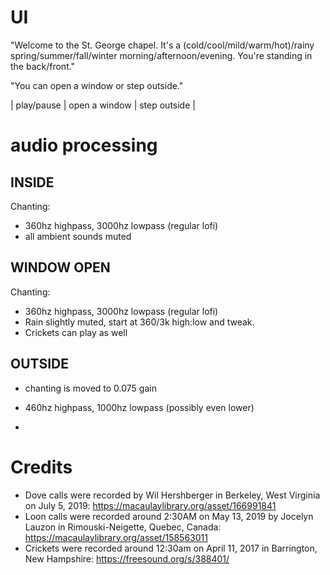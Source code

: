 # UI

"Welcome to the St. George chapel. It's a (cold/cool/mild/warm/hot)/rainy
spring/summer/fall/winter morning/afternoon/evening. You're standing in the
back/front."

"You can open a window or step outside."

| play/pause | open a window | step outside |

# audio processing

## INSIDE

Chanting:

- 360hz highpass, 3000hz lowpass (regular lofi)
- all ambient sounds muted

## WINDOW OPEN

Chanting:

- 360hz highpass, 3000hz lowpass (regular lofi)
- Rain slightly muted, start at 360/3k high:low and tweak.
- Crickets can play as well

## OUTSIDE

- chanting is moved to 0.075 gain
- 460hz highpass, 1000hz lowpass (possibly even lower)

-

# Credits

- Dove calls were recorded by Wil Hershberger in Berkeley, West Virginia on July
  5, 2019: https://macaulaylibrary.org/asset/166991841
- Loon calls were recorded around 2:30AM on May 13, 2019 by Jocelyn Lauzon in
  Rimouski-Neigette, Quebec, Canada: https://macaulaylibrary.org/asset/158563011
- Crickets were recorded around 12:30am on April 11, 2017 in Barrington, New
  Hampshire: https://freesound.org/s/388401/
